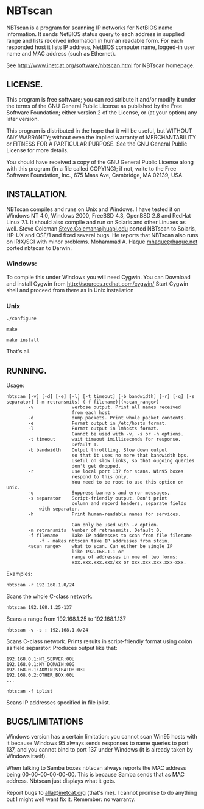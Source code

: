 # NBTscan

NBTscan is a program for scanning IP networks for NetBIOS name
information. It sends NetBIOS status query to each address in
supplied range and lists received information in human
readable form. For each responded host it lists IP address,
NetBIOS computer name, logged-in user name and MAC address 
(such as Ethernet).

See http://www.inetcat.org/software/nbtscan.html for
NBTscan homepage.

## LICENSE.

This program is free software; you can redistribute it and/or modify
it under the terms of the GNU General Public License as published by
the Free Software Foundation; either version 2 of the License, or
(at your option) any later version.

This program is distributed in the hope that it will be useful,
but WITHOUT ANY WARRANTY; without even the implied warranty of
MERCHANTABILITY or FITNESS FOR A PARTICULAR PURPOSE.  See the
GNU General Public License for more details.

You should have received a copy of the GNU General Public License
along with this program (in a file called COPYING); if not, write 
to the Free Software Foundation, Inc., 675 Mass Ave, Cambridge, 
MA 02139, USA.

## INSTALLATION.

NBTscan compiles and runs on Unix and Windows. I have tested it
on Windows NT 4.0, Windows 2000, FreeBSD 4.3, OpenBSD 2.8
and RedHat Linux 7.1. It should also compile and run on Solaris
and other Linuxes as well.  Steve Coleman 
<Steve.Coleman@jhuapl.edu> ported NBTscan to Solaris, HP-UX and 
OSF/1 and fixed several bugs. He reports that NBTscan also runs 
on IRIX/SGI with minor problems. Mohammad A. Haque 
<mhaque@haque.net> ported nbtscan to Darwin.

### Windows:

To compile this under Windows you will need Cygwin. You can
Download and install Cygwin from 
http://sources.redhat.com/cygwin/
Start Cygwin shell and proceed from there as in Unix 
installation

### Unix

```
./configure

make

make install
```

That's all.

## RUNNING.

Usage:

```
nbtscan [-v] [-d] [-e] [-l] [-t timeout] [-b bandwidth] [-r] [-q] [-s separator] [-m retransmits] (-f filename)|(<scan_range>) 
        -v              verbose output. Print all names received
                        from each host
        -d              dump packets. Print whole packet contents.
        -e              Format output in /etc/hosts format.
        -l              Format output in lmhosts format.
                        Cannot be used with -v, -s or -h options.
        -t timeout      wait timeout imilliseconds for response.
                        Default 1.
        -b bandwidth    Output throttling. Slow down output
                        so that it uses no more that bandwidth bps.
                        Useful on slow links, so that ougoing queries
                        don't get dropped.
        -r              use local port 137 for scans. Win95 boxes
                        respond to this only.
                        You need to be root to use this option on Unix.
        -q              Suppress banners and error messages,
        -s separator    Script-friendly output. Don't print
                        column and record headers, separate fields 
			with separator.
        -h              Print human-readable names for services.

                        Can only be used with -v option.
        -m retransmits  Number of retransmits. Default 0.
        -f filename     Take IP addresses to scan from file filename
			-f - makes nbtscan take IP addresses from stdin.
        <scan_range>    what to scan. Can either be single IP
                        like 192.168.1.1 or
                        range of addresses in one of two forms: 
                        xxx.xxx.xxx.xxx/xx or xxx.xxx.xxx.xxx-xxx.
```

Examples:

```
nbtscan -r 192.168.1.0/24
```

Scans the whole C-class network.

```
nbtscan 192.168.1.25-137
```

Scans a range from 192.168.1.25 to 192.168.1.137

```
nbtscan -v -s : 192.168.1.0/24
```

Scans C-class network. Prints results in script-friendly
format using colon as field separator.
Produces output like that:

```
192.168.0.1:NT_SERVER:00U
192.168.0.1:MY_DOMAIN:00G
192.168.0.1:ADMINISTRATOR:03U
192.168.0.2:OTHER_BOX:00U
...
```

```
nbtscan -f iplist
```

Scans IP addresses specified in file iplist.

## BUGS/LIMITATIONS

Windows version has a certain limitation: you cannot scan Win95 
hosts with it because Windows 95 always sends responses to name 
queries to port 137, and you cannot bind to port 137 under
Windows (it is already taken by Windows itself).

When talking to Samba boxes nbtscan always reports the MAC 
address being 00-00-00-00-00-00. This is because Samba sends 
that as MAC address. Nbtscan just displays what it gets.

Report bugs to alla@inetcat.org (that's me). I cannot promise to
do anything but I might well want fix it. Remember: no warranty.
